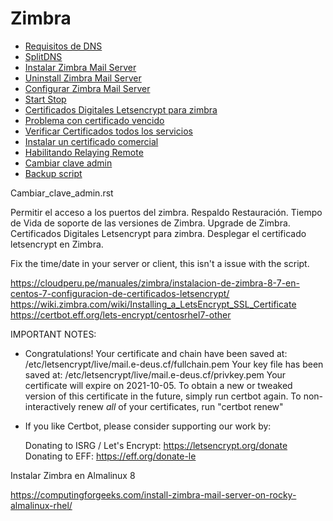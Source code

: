 # Zimbra

* [Requisitos de DNS](guia/requisitosDNS.rst)
* [SplitDNS](guia/SplitDNS.rst)
* [Instalar Zimbra Mail Server](guia/instalar.rst) 
* [Uninstall Zimbra Mail Server](guia/uninstall.rst) 
* [Configurar Zimbra Mail Server](guia/configurar.rst) 
* [Start Stop](guia/startstop.rst) 
* [Certificados Digitales Letsencrypt para zimbra](guia/letsencrypt.rst) 
* [Problema con certificado vencido](guia/problem_certificados.rst) 
* [Verificar Certificados todos los servicios](guia/verificar_certificados.rst) 
* [Instalar un certificado comercial](guia/Instalar_certificado_comercial.rst) 
* [Habilitando Relaying Remote](guia/Habilitando_relaying_Remote.rst) 
* [Cambiar clave admin](guia/Cambiar_clave_admin.rst) 
* [Backup script](guia/Backup_script.rst) 

Cambiar_clave_admin.rst

Permitir el acceso a los puertos del zimbra.
Respaldo Restauración.
Tiempo de Vida de soporte de las versiones de Zimbra.
Upgrade de Zimbra.
Certificados Digitales Letsencrypt para zimbra.
Desplegar el certificado letsencrypt en Zimbra.

Fix the time/date in your server or client, this isn't a issue with the script.

https://cloudperu.pe/manuales/zimbra/instalacion-de-zimbra-8-7-en-centos-7-configuracion-de-certificados-letsencrypt/
https://wiki.zimbra.com/wiki/Installing_a_LetsEncrypt_SSL_Certificate
https://certbot.eff.org/lets-encrypt/centosrhel7-other

IMPORTANT NOTES:
 - Congratulations! Your certificate and chain have been saved at:
   /etc/letsencrypt/live/mail.e-deus.cf/fullchain.pem
   Your key file has been saved at:
   /etc/letsencrypt/live/mail.e-deus.cf/privkey.pem
   Your certificate will expire on 2021-10-05. To obtain a new or
   tweaked version of this certificate in the future, simply run
   certbot again. To non-interactively renew *all* of your
   certificates, run "certbot renew"
 - If you like Certbot, please consider supporting our work by:

   Donating to ISRG / Let's Encrypt:   https://letsencrypt.org/donate
   Donating to EFF:                    https://eff.org/donate-le
   
   
Instalar Zimbra en Almalinux 8 

https://computingforgeeks.com/install-zimbra-mail-server-on-rocky-almalinux-rhel/



